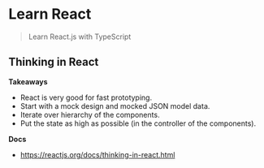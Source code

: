 # Learn React
> Learn React.js with TypeScript

## Thinking in React

**Takeaways**

* React is very good for fast prototyping.
* Start with a mock design and mocked JSON model data.
* Iterate over hierarchy of the components.
* Put the state as high as possible (in the controller of the components).

**Docs**

* https://reactjs.org/docs/thinking-in-react.html




